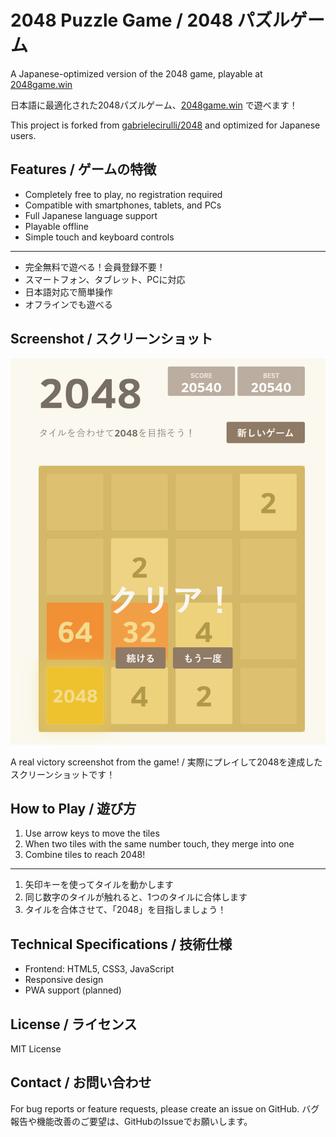 # 2048 Puzzle Game / 2048 パズルゲーム

A Japanese-optimized version of the 2048 game, playable at [2048game.win](https://2048game.win)

日本語に最適化された2048パズルゲーム、[2048game.win](https://2048game.win) で遊べます！

This project is forked from [gabrielecirulli/2048](https://github.com/gabrielecirulli/2048) and optimized for Japanese users.

## Features / ゲームの特徴

- Completely free to play, no registration required
- Compatible with smartphones, tablets, and PCs
- Full Japanese language support
- Playable offline
- Simple touch and keyboard controls

---

- 完全無料で遊べる！会員登録不要！
- スマートフォン、タブレット、PCに対応
- 日本語対応で簡単操作
- オフラインでも遊べる

## Screenshot / スクリーンショット

<p align="center">
  <img src="meta/screenshot-win.png" alt="Screenshot of winning the 2048 game"/>
</p>

A real victory screenshot from the game! / 実際にプレイして2048を達成したスクリーンショットです！

## How to Play / 遊び方

1. Use arrow keys to move the tiles
2. When two tiles with the same number touch, they merge into one
3. Combine tiles to reach 2048!

---

1. 矢印キーを使ってタイルを動かします
2. 同じ数字のタイルが触れると、1つのタイルに合体します
3. タイルを合体させて、「2048」を目指しましょう！

## Technical Specifications / 技術仕様

- Frontend: HTML5, CSS3, JavaScript
- Responsive design
- PWA support (planned)

## License / ライセンス

MIT License

## Contact / お問い合わせ

For bug reports or feature requests, please create an issue on GitHub.
バグ報告や機能改善のご要望は、GitHubのIssueでお願いします。
